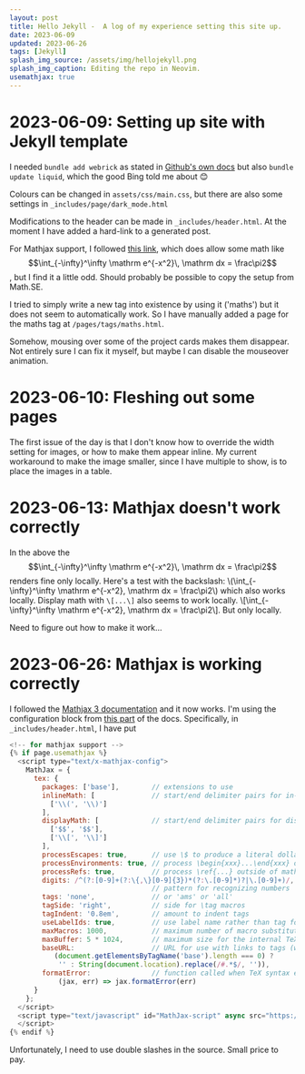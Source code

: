 ```yaml
---
layout: post
title: Hello Jekyll -  A log of my experience setting this site up.
date: 2023-06-09
updated: 2023-06-26
tags: [Jekyll]
splash_img_source: /assets/img/hellojekyll.png
splash_img_caption: Editing the repo in Neovim.
usemathjax: true
---
```




# 2023-06-09: Setting up site with Jekyll template

I needed `bundle add webrick` as stated in 
 [Github's own docs](https://docs.github.com/en/pages/setting-up-a-github-pages-site-with-jekyll/testing-your-github-pages-site-locally-with-jekyll)
 but also `bundle update liquid`, which the good Bing told me about 😊

Colours can be changed in `assets/css/main.css`, but there are also some settings in `_includes/page/dark_mode.html`

Modifications to the header can be made in `_includes/header.html`. At the moment I have added a hard-link to a generated post.

For Mathjax support, I followed [this link](http://webdocs.cs.ualberta.ca/~zichen2/blog/coding/setup/2019/02/17/how-to-add-mathjax-support-to-jekyll.html),
which does allow some math like $$\int_{-\infty}^\infty \mathrm e^{-x^2}\, \mathrm dx = \frac\pi2$$, but I find it a little odd. 
Should probably be possible to copy the setup from Math.SE.

I tried to simply write a new tag into existence by using it ('maths') but it does not seem to automatically work. 
So I have manually added a page for the maths tag at `/pages/tags/maths.html`.
  
Somehow, mousing over some of the project cards makes them disappear. 
Not entirely sure I can fix it myself, but maybe I can disable the mouseover animation.

# 2023-06-10: Fleshing out some pages

The first issue of the day is that I don't know how to override the width setting for images, or how to make them appear inline. 
My current workaround to make the image smaller, since I have multiple to show, is to place the images in a table.

# 2023-06-13: Mathjax doesn't work correctly
In the above the $$\int_{-\infty}^\infty \mathrm e^{-x^2}\, \mathrm dx = \frac\pi2$$ renders fine only locally. Here's a test with the backslash:
\\(\int_{-\infty}^\infty \mathrm e^{-x^2}\, \mathrm dx = \frac\pi2\\)
which also works locally. Display math with `\[...\]` also seems to work locally. \\[\int_{-\infty}^\infty \mathrm e^{-x^2}\, \mathrm dx = \frac\pi2\\]. But only locally.

Need to figure out how to make it work...

# 2023-06-26: Mathjax is working correctly
I followed the [Mathjax 3 documentation](https://docs.mathjax.org/en/latest/web/start.html) and it now works. 
I'm using the configuration block from [this part](https://docs.mathjax.org/en/latest/options/input/tex.html?highlight=displaymath#the-configuration-block) of the docs. 
Specifically, in `_includes/header.html`, I have put


```javascript
<!-- for mathjax support -->
{% if page.usemathjax %}
  <script type="text/x-mathjax-config">
    MathJax = {
      tex: {
        packages: ['base'],        // extensions to use
        inlineMath: [              // start/end delimiter pairs for in-line math
          ['\\(', '\\)']
        ],
        displayMath: [             // start/end delimiter pairs for display math
          ['$$', '$$'],
          ['\\[', '\\]']
        ],
        processEscapes: true,      // use \$ to produce a literal dollar sign
        processEnvironments: true, // process \begin{xxx}...\end{xxx} outside math mode
        processRefs: true,         // process \ref{...} outside of math mode
        digits: /^(?:[0-9]+(?:\{,\}[0-9]{3})*(?:\.[0-9]*)?|\.[0-9]+)/,
                                   // pattern for recognizing numbers
        tags: 'none',              // or 'ams' or 'all'
        tagSide: 'right',          // side for \tag macros
        tagIndent: '0.8em',        // amount to indent tags
        useLabelIds: true,         // use label name rather than tag for ids
        maxMacros: 1000,           // maximum number of macro substitutions per expression
        maxBuffer: 5 * 1024,       // maximum size for the internal TeX string (5K)
        baseURL:                   // URL for use with links to tags (when there is a <base> tag in effect)
           (document.getElementsByTagName('base').length === 0) ?
            '' : String(document.location).replace(/#.*$/, '')),
        formatError:               // function called when TeX syntax errors occur
            (jax, err) => jax.formatError(err)
      }
    };
  </script>
  <script type="text/javascript" id="MathJax-script" async src="https://cdn.jsdelivr.net/npm/mathjax@3/es5/tex-mml-chtml.js">
  </script>
{% endif %}
```
Unfortunately, I need to use double slashes in the source. Small price to pay.
